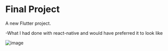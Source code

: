 # Final Project


A new Flutter project.

-What I had done with react-native and would have preferred it to look like

![image](https://user-images.githubusercontent.com/60373527/165206371-0c661bd2-f8f4-4a64-8a51-f506f7b87c0f.png)
